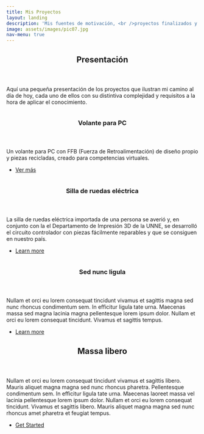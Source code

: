 ```yaml
---
title: Mis Proyectos
layout: landing
description: 'Mis fuentes de motivación, <br />proyectos finalizados y en proceso'
image: assets/images/pic07.jpg
nav-menu: true
---
```


<!-- Main -->
<div id="main">

<!-- One -->
<section id="one">
	<div class="inner">
		<header class="major">
			<h2>Presentación</h2>
		</header>
		<p>Aquí una pequeña presentación de los proyectos que ilustran mi camino al día de hoy, cada uno de ellos con su distintiva complejidad y requisitos a la hora de aplicar el conocimiento.</p>
	</div>
</section>

<!-- Two -->
<section id="two" class="spotlights">
	<section>
		<a href="volante.html" class="image">
			<img src="https://cristianbassan.github.io/portfolio/assets/images/volante/WhatsApp Image 2021-10-01 at 2.40.39 PM.jpeg" alt="" data-position="center center" />
		</a>
		<div class="content">
			<div class="inner">
				<header class="major">
					<h3>Volante para PC</h3>
				</header>
				<p>Un volante para PC con FFB (Fuerza de Retroalimentación) de diseño propio y piezas recicladas, creado para competencias virtuales.</p>
				<ul class="actions">
					<li><a href="volante.html" class="button">Ver más</a></li>
				</ul>
			</div>
		</div>
	</section>
	<section>
		<a href="sobremi.html" class="image">
			<img src="https://cristianbassan.github.io/portfolio/assets/images/silla ruedas/WhatsApp Image 2021-10-01 at 1.50.58 PM (1).jpeg" alt="" data-position="top center" />
		</a>
		<div class="content">
			<div class="inner">
				<header class="major">
					<h3>Silla de ruedas eléctrica</h3>
				</header>
				<p>La silla de ruedas eléctrica importada de una persona se averió y, en conjunto con la el Departamento de Impresión 3D de la UNNE, se desarrolló el circuito controlador con piezas fácilmente reparables y que se consiguen en nuestro país.</p>
				<ul class="actions">
					<li><a href="sobremi.html" class="button">Learn more</a></li>
				</ul>
			</div>
		</div>
	</section>
	<section>
		<a href="sobremi.html" class="image">
			<img src="{% link assets/images/pic10.jpg %}" alt="" data-position="25% 25%" />
		</a>
		<div class="content">
			<div class="inner">
				<header class="major">
					<h3>Sed nunc ligula</h3>
				</header>
				<p>Nullam et orci eu lorem consequat tincidunt vivamus et sagittis magna sed nunc rhoncus condimentum sem. In efficitur ligula tate urna. Maecenas massa sed magna lacinia magna pellentesque lorem ipsum dolor. Nullam et orci eu lorem consequat tincidunt. Vivamus et sagittis tempus.</p>
				<ul class="actions">
					<li><a href="sobremi.html" class="button">Learn more</a></li>
				</ul>
			</div>
		</div>
	</section>
</section>

<!-- Three -->
<section id="three">
	<div class="inner">
		<header class="major">
			<h2>Massa libero</h2>
		</header>
		<p>Nullam et orci eu lorem consequat tincidunt vivamus et sagittis libero. Mauris aliquet magna magna sed nunc rhoncus pharetra. Pellentesque condimentum sem. In efficitur ligula tate urna. Maecenas laoreet massa vel lacinia pellentesque lorem ipsum dolor. Nullam et orci eu lorem consequat tincidunt. Vivamus et sagittis libero. Mauris aliquet magna magna sed nunc rhoncus amet pharetra et feugiat tempus.</p>
		<ul class="actions">
			<li><a href="sobremi.html" class="button next">Get Started</a></li>
		</ul>
	</div>
</section>

</div>
